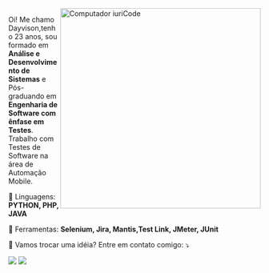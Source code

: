<img src="https://raw.githubusercontent.com/MicaelliMedeiros/micaellimedeiros/master/image/computer-illustration.png" min-width="400px" max-width="400px" width="400px" align="right" alt="Computador iuriCode">

<p align="left"> 
  Oi! Me chamo Dayvison,tenho 23 anos, sou formado em <strong>Análise e Desenvolvimento de Sistemas</strong> e Pós-graduando em <strong>Engenharia de Software com ênfase em Testes</strong>.<br>
  Trabalho com Testes de Software na área de Automação Mobile.
</p>

<p align="left">
  🦄 Linguagens: <strong>PYTHON, PHP, JAVA</strong>
</p>

<p align="left">
  💼 Ferramentas: <strong>Selenium, Jira, Mantis,Test Link, JMeter, JUnit</strong>
</p>

<p align="left">
  💌 Vamos trocar uma idéia? Entre em contato comigo: ⤵️
</p>

<p align="left">
  <a href="mailto:dayvisonsil98@gmail.com"alt="Gmail">
  <img src="https://img.shields.io/badge/-Gmail-FF0000?style=flat-square&labelColor=FF0000&logo=gmail&logoColor=white&link=dayvisonsil98@gmail.com" /></a>

  <a href="#https://www.linkedin.com.in/dayvison-o" alt="Linkedin">
  <img src="https://img.shields.io/badge/-Linkedin-0e76a8?style=flat-square&logo=Linkedin&logoColor=white&link=LINK-DO-SEU-LINKEDIN" /></a>
  
</p>  
